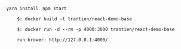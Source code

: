 ```yarn install ```
```npm start```


``` # deploy with docker
    $: docker build -t trantien/react-demo-base .
    
    $: docker run -d --rm -p 4000:3000 trantien/react-demo-base
    
    run brower: http://127.0.0.1:4000/
 ```

